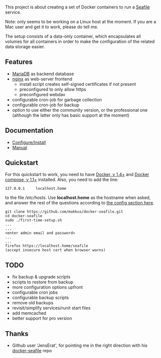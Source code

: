 This project is about creating a set of Docker containers to run a [Seafile](http://seafile.com/en/home/) service.

Note: only seems to be working on a Linux host at the moment. If you are a Mac user and get it to work, please do tell me.

The setup consists of a data-only container, which encapsulates all volumes for all containers in order to make the configuration of the related data storage easier. 

## Features

 - [MariaDB](https://mariadb.org/) as backend database
 - [nginx](http://nginx.org) as web-server frontend
   - install script creates self-signed certificates if not present
   - preconfigured to only allow https
   - preconfigured webdav
 - configurable cron-job for garbage collection
 - configurable cron-job for backup
 - option to use either the community version, or the professional one (although the latter only has basic support at the moment)

## Documentation

 - [Configure/Install](https://github.com/makkus/docker-seafile/blob/master/Install.md)
 - [Manual](https://github.com/makkus/docker-seafile/blob/master/Manual.md)

## Quickstart

For this quickstart to work, you need to have [Docker, v 1.4+](https://docs.docker.com/installation/) and [Docker compose, v 1.1+](http://docs.docker.com/compose/install/) installed. Also, you need to add the line:

    127.0.0.1     localhost.home
   
to the file */etc/hosts*. Use **localhost.home** as the hostname when asked, and answer the rest of the questions according to [the config section here](https://github.com/makkus/docker-seafile/blob/master/Install.md#first-run).

    git clone https://github.com/makkus/docker-seafile.git
    cd docker-seafile
    sudo ./first-time-setup.sh
    ...
    ...
    <enter admin email and password>
    ...
    ...
    firefox https://localhost.home/seafile
    (accept insecure host cert when browser warns)

## TODO
 - fix backup & upgrade scripts
 - scripts to restore from backup
 - more configuration options upfront
 - configurable cron jobs
 - configurable backup scripts
 - remove old backups
 - revisit/simplify services/runit start files
 - add memcached
 - better support for pro version

## Thanks

 - Github user 'JensErat', for pointing me in the right direction with his [docker-seafile](https://github.com/JensErat/docker-seafile) repo
